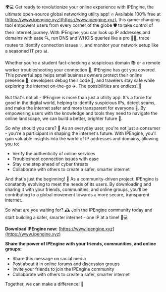 🌍💻 Get ready to revolutionize your online experience with IPEngine, the ultimate open-source global networking utility app! 🔥 Available 100% free at [https://www.ipengine.xyz](https://www.ipengine.xyz), this game-changing tool empowers users from every corner of the globe 🛡️ to take control of their internet journey. With IPEngine, you can look up IP addresses and domains with ease 🔍, run DNS and WHOIS queries like a pro 👨‍💻, trace routes to identify connection issues 💡, and monitor your network setup like a seasoned IT pro 📊.

Whether you're a student fact-checking a suspicious domain 📚 or a remote worker troubleshooting your connection 💼, IPEngine has got you covered. This powerful app helps small business owners protect their online presence 🏢, developers debug their code 🔧, and travelers stay safe while exploring the internet on-the-go ✈️. The possibilities are endless! 🌟

But that's not all - IPEngine is more than just a utility app. It's a force for good in the digital world, helping to identify suspicious IPs, detect scams, and make the internet safer and more transparent for everyone 💪. By empowering users with the knowledge and tools they need to navigate the online landscape, we can build a better, brighter future 🌈.

So why should you care? 🤔 As an everyday user, you're not just a consumer - you're a participant in shaping the internet's future. With IPEngine, you'll gain valuable insights into the world of IP addresses and domains, allowing you to:

* Verify the authenticity of online services
* Troubleshoot connection issues with ease
* Stay one step ahead of cyber threats
* Collaborate with others to create a safer, smarter internet

And that's just the beginning! 🚀 As a community-driven project, IPEngine is constantly evolving to meet the needs of its users. By downloading and sharing it with your friends, communities, and online groups, you'll be contributing to a global movement towards a more secure, transparent internet.

So what are you waiting for? 🕰️ Join the IPEngine community today and start building a safer, smarter internet - one IP at a time! 🌈💻

**Download IPEngine now:** [https://www.ipengine.xyz](https://www.ipengine.xyz)

**Share the power of IPEngine with your friends, communities, and online groups:**

* Share this message on social media
* Post about it in online forums and discussion groups
* Invite your friends to join the IPEngine community
* Collaborate with others to create a safer, smarter internet

Together, we can make a difference! 💪